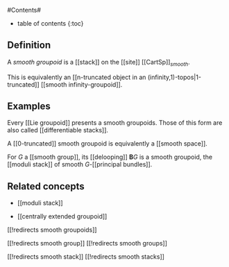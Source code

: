 
#Contents#
* table of contents
{:toc}

## Definition

A _smooth groupoid_ is a [[stack]] on the [[site]] [[CartSp]]${}_{smooth}$.

This is equivalently an [[n-truncated object in an (infinity,1)-topos|1-truncated]] [[smooth infinity-groupoid]].

## Examples

Every [[Lie groupoid]] presents a smooth groupoids. Those of this form are also called [[differentiable stacks]].

A [[0-truncated]] smooth groupoid is equivalently a [[smooth space]]. 

For $G$ a [[smooth group]], its [[delooping]] $\mathbf{B}G$ is a smooth groupoid, the [[moduli stack]] of smooth $G$-[[principal bundles]].

## Related concepts

* [[moduli stack]]

* [[centrally extended groupoid]]

[[!redirects smooth groupoids]]

[[!redirects smooth group]]
[[!redirects smooth groups]]

[[!redirects smooth stack]]
[[!redirects smooth stacks]]
